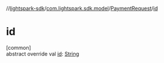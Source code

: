//[lightspark-sdk](../../../index.md)/[com.lightspark.sdk.model](../index.md)/[PaymentRequest](index.md)/[id](id.md)

# id

[common]\
abstract override val [id](id.md): [String](https://kotlinlang.org/api/latest/jvm/stdlib/kotlin/-string/index.html)
